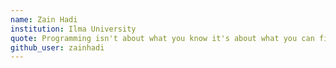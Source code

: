 ```yaml
---
name: Zain Hadi
institution: Ilma University
quote: Programming isn't about what you know it's about what you can figure out.  Chris Pine
github_user: zainhadi
---
```

